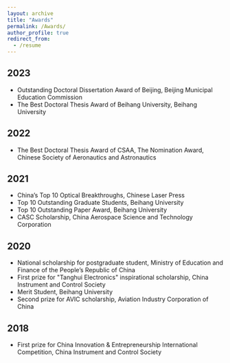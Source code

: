 ```yaml
---
layout: archive
title: "Awards"
permalink: /Awards/
author_profile: true
redirect_from:
  - /resume
---
```



2023
---
* Outstanding Doctoral Dissertation Award of Beijing, Beĳing Municipal Education Commission
* The Best Doctoral Thesis Award of Beihang University, Beihang University
  
2022
---  
* The Best Doctoral Thesis Award of CSAA, The Nomination Award, Chinese Society of Aeronautics and Astronautics
 
2021
---  
* China’s Top 10 Optical Breakthroughs, Chinese Laser Press
* Top 10 Outstanding Graduate Students, Beihang University
* Top 10 Outstanding Paper Award, Beihang University
* CASC Scholarship, China Aerospace Science and Technology Corporation
  
2020
--- 
* National scholarship for postgraduate student, Ministry of Education and Finance of the People’s Republic of China
* First prize for "Tanghui Electronics" inspirational scholarship, China Instrument and Control Society
* Merit Student, Beihang University
* Second prize for AVIC scholarship, Aviation Industry Corporation of China
  
2018
---  
* First prize for China Innovation & Entrepreneurship International Competition, China Instrument and Control Society
